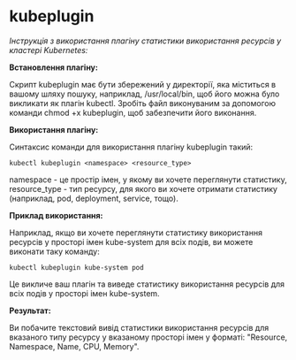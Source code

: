 # kubeplugin

*Інструкція з використання плагіну статистики використання ресурсів у кластері Kubernetes:*

**Встановлення плагіну:**

Скрипт kubeplugin має бути збережений у директорії, яка міститься в вашому шляху пошуку, наприклад, /usr/local/bin, щоб його можна було викликати як плагін kubectl. Зробіть файл виконуваним за допомогою команди chmod +x kubeplugin, щоб забезпечити його виконання.

**Використання плагіну:**

Синтаксис команди для використання плагіну kubeplugin такий:

`kubectl kubeplugin <namespace> <resource_type>`

namespace - це простір імен, у якому ви хочете переглянути статистику, resource_type - тип ресурсу, для якого ви хочете отримати статистику (наприклад, pod, deployment, service, тощо).

**Приклад використання:**

Наприклад, якщо ви хочете переглянути статистику використання ресурсів у просторі імен kube-system для всіх подів, ви можете виконати таку команду:

`kubectl kubeplugin kube-system pod`

Це викличе ваш плагін та виведе статистику використання ресурсів для всіх подів у просторі імен kube-system.

**Результат:**

Ви побачите текстовий вивід статистики використання ресурсів для вказаного типу ресурсу у вказаному просторі імен у форматі: "Resource, Namespace, Name, CPU, Memory".
